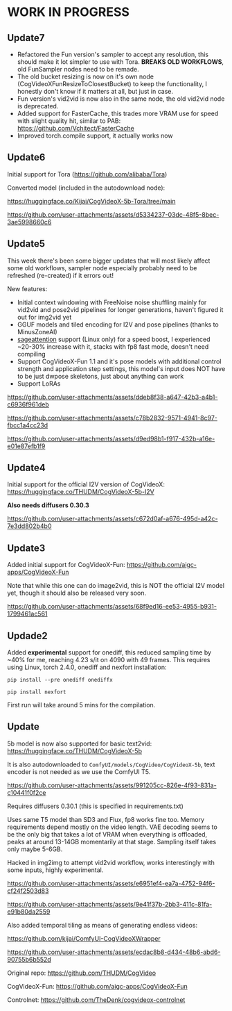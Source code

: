 # WORK IN PROGRESS

## Update7

- Refactored the Fun version's sampler to accept any resolution, this should make it lot simpler to use with Tora. **BREAKS OLD WORKFLOWS**, old FunSampler nodes need to be remade.
- The old bucket resizing is now on it's own node (CogVideoXFunResizeToClosestBucket) to keep the functionality, I honestly don't know if it matters at all, but just in case.
- Fun version's vid2vid is now also in the same node, the old vid2vid node is deprecated.
- Added support for FasterCache, this trades more VRAM use for speed with slight quality hit, similar to PAB: https://github.com/Vchitect/FasterCache
- Improved torch.compile support, it actually works now

## Update6

Initial support for Tora (https://github.com/alibaba/Tora)

Converted model (included in the autodownload node):

https://huggingface.co/Kijai/CogVideoX-5b-Tora/tree/main


https://github.com/user-attachments/assets/d5334237-03dc-48f5-8bec-3ae5998660c6


## Update5
This week there's been some bigger updates that will most likely affect some old workflows, sampler node especially probably need to be refreshed (re-created) if it errors out!

New features:
- Initial context windowing with FreeNoise noise shuffling mainly for vid2vid and pose2vid pipelines for longer generations, haven't figured it out for img2vid yet
- GGUF models and tiled encoding for I2V and pose pipelines (thanks to MinusZoneAI)
- [sageattention](https://github.com/thu-ml/SageAttention) support (Linux only) for a speed boost, I experienced ~20-30% increase with it, stacks with fp8 fast mode, doesn't need compiling
- Support CogVideoX-Fun 1.1 and it's pose models with additional control strength and application step settings, this model's input does NOT have to be just dwpose skeletons, just about anything can work
- Support LoRAs

https://github.com/user-attachments/assets/ddeb8f38-a647-42b3-a4b1-c6936f961deb

https://github.com/user-attachments/assets/c78b2832-9571-4941-8c97-fbcc1a4cc23d

https://github.com/user-attachments/assets/d9ed98b1-f917-432b-a16e-e01e87efb1f9



## Update4
Initial support for the official I2V version of CogVideoX: https://huggingface.co/THUDM/CogVideoX-5b-I2V

**Also needs diffusers 0.30.3**

https://github.com/user-attachments/assets/c672d0af-a676-495d-a42c-7e3dd802b4b0



## Update3

Added initial support for CogVideoX-Fun: https://github.com/aigc-apps/CogVideoX-Fun

Note that while this one can do image2vid, this is NOT the official I2V model yet, though it should also be released very soon.

https://github.com/user-attachments/assets/68f9ed16-ee53-4955-b931-1799461ac561


## Updade2

Added **experimental** support for onediff, this reduced sampling time by ~40% for me, reaching 4.23 s/it on 4090 with 49 frames. 
This requires using Linux, torch 2.4.0, onediff and nexfort installation:

`pip install --pre onediff onediffx`

`pip install nexfort`

First run will take around 5 mins for the compilation.

## Update
5b model is now also supported for basic text2vid: https://huggingface.co/THUDM/CogVideoX-5b

It is also autodownloaded to `ComfyUI/models/CogVideo/CogVideoX-5b`, text encoder is not needed as we use the ComfyUI T5.

https://github.com/user-attachments/assets/991205cc-826e-4f93-831a-c10441f0f2ce

Requires diffusers 0.30.1 (this is specified in requirements.txt)

Uses same T5 model than SD3 and Flux, fp8 works fine too. Memory requirements depend mostly on the video length. 
VAE decoding seems to be the only big that takes a lot of VRAM when everything is offloaded, peaks at around 13-14GB momentarily at that stage.
Sampling itself takes only maybe 5-6GB.


Hacked in img2img to attempt vid2vid workflow, works interestingly with some inputs, highly experimental.

https://github.com/user-attachments/assets/e6951ef4-ea7a-4752-94f6-cf24f2503d83

https://github.com/user-attachments/assets/9e41f37b-2bb3-411c-81fa-e91b80da2559

Also added temporal tiling as means of generating endless videos:

https://github.com/kijai/ComfyUI-CogVideoXWrapper

https://github.com/user-attachments/assets/ecdac8b8-d434-48b6-abd6-90755b6b552d



Original repo:
https://github.com/THUDM/CogVideo

CogVideoX-Fun:
https://github.com/aigc-apps/CogVideoX-Fun

Controlnet:
https://github.com/TheDenk/cogvideox-controlnet
